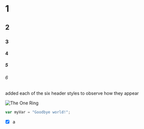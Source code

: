 # 1
## 2
### 3
#### 4
##### 5
###### 6

added each of the six header styles to observe how they appear

![The One Ring](https://t3.ftcdn.net/jpg/05/79/48/64/360_F_579486429_glekLXeqvxulSAndrHxLVWBcD1XxJmSt.jpg)

``` javascript
var myVar = "Goodbye world!";
```
- [x] a
